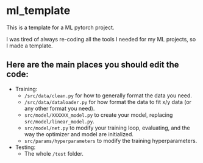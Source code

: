# ml_template
This is a template for a ML pytorch project.

I was tired of always re-coding all the tools I needed for my ML projects, so I made a template.

## Here are the main places you should edit the code:
- Training:
    - `/src/data/clean.py` for how to generally format the data you need.
    - `/src/data/dataloader.py` for how format the data to fit x/y data (or any other format you need).
    - `src/model/XXXXXX_model.py` to create your model, replacing `src/model/linear_model.py`.
    - `src/model/net.py` to modify your training loop, evaluating, and the way the optimizer and model are initialized.
    - `src/params/hyperparameters` to modify the training hyperparameters.
- Testing:
    - The whole `/test` folder.
